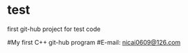 # test
first git-hub project for test code

#My first C++ git-hub program
#E-mail: nicai0609@126.com
